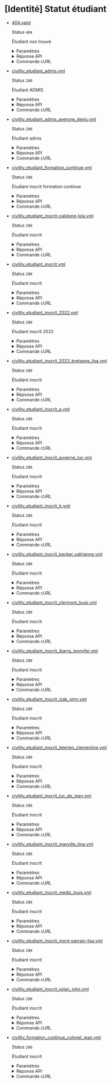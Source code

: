 # [Identité] Statut étudiant
* [404.yaml](404.yaml)

  Status `404`

  Étudiant non trouvé

  <details><summary>Paramètres</summary>
  <p>

  ```json
  {
    "ine": "1234567404G"
  }
  ```

  </p>
  </details>

  <details><summary>Réponse API</summary>
  <p>

  ```json
  {
    "errors": [
      {
        "code": "25003",
        "title": "Entité non trouvée",
        "detail": "Aucun étudiant n'a pu être trouvé avec les critères de recherche fournis.",
        "source": null,
        "meta": {
          "provider": "MESRI"
        }
      }
    ]
  }
  ```

  </p>
  </details>

  <details><summary>Commande cURL</summary>
  <p>

  ```bash
  curl -H "Authorization: Bearer $token" \
    -G -d 'recipient=13002526500013' -d 'ine=1234567404G' \
    --url "https://staging.particulier.api.gouv.fr/v3/mesri/statut_etudiant/identite"
  ```

  </p>
  </details>
* [civility_etudiant_admis.yml](civility_etudiant_admis.yml)

  Status `200`

  Étudiant ADMIS

  <details><summary>Paramètres</summary>
  <p>

  ```json
  {
    "nomNaissance": "MELINARD",
    "prenoms": [
      "PATRICK"
    ],
    "anneeDateNaissance": 1990,
    "moisDateNaissance": 1,
    "jourDateNaissance": 1,
    "sexeEtatCivil": "M",
    "codeCogInseeCommuneNaissance": "78000"
  }
  ```

  </p>
  </details>

  <details><summary>Réponse API</summary>
  <p>

  ```json
  {
    "data": {
      "identite": {
        "nom_naissance": "MELINARD",
        "prenom": "PATRICK",
        "date_naissance": "1990-01-01"
      },
      "admissions": [
        {
          "date_debut": "2023-07-01",
          "date_fin": "2024-08-31",
          "est_inscrit": false,
          "regime_formation": {
            "libelle": "formation initiale",
            "code": "RF1"
          },
          "code_cog_insee_commune": "75009",
          "etablissement_etudes": {
            "uai": "0331023W",
            "nom": "Université Paris Saclay"
          }
        }
      ]
    },
    "links": {},
    "meta": {}
  }
  ```

  </p>
  </details>

  <details><summary>Commande cURL</summary>
  <p>

  ```bash
  curl -H "Authorization: Bearer $token" \
    -G -d 'recipient=13002526500013' -d 'nomNaissance=MELINARD' -d 'prenoms[]=PATRICK' -d 'anneeDateNaissance=1990' -d 'moisDateNaissance=1' -d 'jourDateNaissance=1' -d 'sexeEtatCivil=M' -d 'codeCogInseeCommuneNaissance=78000' \
    --url "https://staging.particulier.api.gouv.fr/v3/mesri/statut_etudiant/identite"
  ```

  </p>
  </details>
* [civility_etudiant_admis_averone_denis.yml](civility_etudiant_admis_averone_denis.yml)

  Status `200`

  Étudiant admis

  <details><summary>Paramètres</summary>
  <p>

  ```json
  {
    "nomNaissance": "Avérone",
    "prenoms": [
      "Denis"
    ],
    "anneeDateNaissance": 2005,
    "moisDateNaissance": 8,
    "jourDateNaissance": 1,
    "sexeEtatCivil": "M",
    "codeCogInseeCommuneNaissance": "78646"
  }
  ```

  </p>
  </details>

  <details><summary>Réponse API</summary>
  <p>

  ```json
  {
    "data": {
      "identite": {
        "nom_naissance": "Avérone",
        "prenom": "Denis",
        "date_naissance": "2005-08-01"
      },
      "admissions": [
        {
          "date_debut": "2024-09-01",
          "date_fin": "2025-07-31",
          "est_inscrit": false,
          "regime_formation": {
            "libelle": "formation initiale",
            "code": "RF1"
          },
          "code_cog_insee_commune": "93430",
          "etablissement_etudes": {
            "uai": "0331023W",
            "nom": "Université Sorbonne Paris Nord"
          }
        }
      ]
    },
    "links": {},
    "meta": {}
  }
  ```

  </p>
  </details>

  <details><summary>Commande cURL</summary>
  <p>

  ```bash
  curl -H "Authorization: Bearer $token" \
    -G -d 'recipient=13002526500013' -d 'nomNaissance=Av%C3%A9rone' -d 'prenoms[]=Denis' -d 'anneeDateNaissance=2005' -d 'moisDateNaissance=8' -d 'jourDateNaissance=1' -d 'sexeEtatCivil=M' -d 'codeCogInseeCommuneNaissance=78646' \
    --url "https://staging.particulier.api.gouv.fr/v3/mesri/statut_etudiant/identite"
  ```

  </p>
  </details>
* [civility_etudiant_formation_continue.yml](civility_etudiant_formation_continue.yml)

  Status `200`

  Étudiant inscrit formation continue

  <details><summary>Paramètres</summary>
  <p>

  ```json
  {
    "nomNaissance": "SOULI",
    "prenoms": [
      "Walid"
    ],
    "anneeDateNaissance": 1998,
    "moisDateNaissance": 1,
    "jourDateNaissance": 1,
    "sexeEtatCivil": "M",
    "codeCogInseeCommuneNaissance": "78000"
  }
  ```

  </p>
  </details>

  <details><summary>Réponse API</summary>
  <p>

  ```json
  {
    "data": {
      "identite": {
        "nom_naissance": "SOULI",
        "prenom": "Walid",
        "date_naissance": "1998-01-01"
      },
      "admissions": [
        {
          "date_debut": "2023-07-01",
          "date_fin": "2024-08-31",
          "est_inscrit": true,
          "regime_formation": {
            "libelle": "formation continue",
            "code": "RF5"
          },
          "code_cog_insee_commune": "75009",
          "etablissement_etudes": {
            "uai": "0331023W",
            "nom": "Université Paris Saclay"
          }
        }
      ]
    },
    "links": {},
    "meta": {}
  }
  ```

  </p>
  </details>

  <details><summary>Commande cURL</summary>
  <p>

  ```bash
  curl -H "Authorization: Bearer $token" \
    -G -d 'recipient=13002526500013' -d 'nomNaissance=SOULI' -d 'prenoms[]=Walid' -d 'anneeDateNaissance=1998' -d 'moisDateNaissance=1' -d 'jourDateNaissance=1' -d 'sexeEtatCivil=M' -d 'codeCogInseeCommuneNaissance=78000' \
    --url "https://staging.particulier.api.gouv.fr/v3/mesri/statut_etudiant/identite"
  ```

  </p>
  </details>
* [civility_etudiant_inscrit-calidone-lola.yml](civility_etudiant_inscrit-calidone-lola.yml)

  Status `200`

  Étudiant inscrit

  <details><summary>Paramètres</summary>
  <p>

  ```json
  {
    "nomNaissance": "CALIDONE",
    "prenoms": [
      "Lola"
    ],
    "anneeDateNaissance": 2005,
    "moisDateNaissance": 1,
    "jourDateNaissance": 1,
    "sexeEtatCivil": "F",
    "codeCogInseeCommuneNaissance": "75109"
  }
  ```

  </p>
  </details>

  <details><summary>Réponse API</summary>
  <p>

  ```json
  {
    "data": {
      "identite": {
        "nom_naissance": "CALIDONE",
        "prenom": "Lola",
        "date_naissance": "2005-01-01"
      },
      "admissions": [
        {
          "date_debut": "2024-09-01",
          "date_fin": "2025-07-31",
          "est_inscrit": true,
          "regime_formation": {
            "libelle": "formation initiale",
            "code": "RF1"
          },
          "code_cog_insee_commune": "92000",
          "etablissement_etudes": {
            "uai": "0334523W",
            "nom": "Université Paris Nanterre"
          }
        }
      ]
    },
    "links": {},
    "meta": {}
  }
  ```

  </p>
  </details>

  <details><summary>Commande cURL</summary>
  <p>

  ```bash
  curl -H "Authorization: Bearer $token" \
    -G -d 'recipient=13002526500013' -d 'nomNaissance=CALIDONE' -d 'prenoms[]=Lola' -d 'anneeDateNaissance=2005' -d 'moisDateNaissance=1' -d 'jourDateNaissance=1' -d 'sexeEtatCivil=F' -d 'codeCogInseeCommuneNaissance=75109' \
    --url "https://staging.particulier.api.gouv.fr/v3/mesri/statut_etudiant/identite"
  ```

  </p>
  </details>
* [civility_etudiant_inscrit.yml](civility_etudiant_inscrit.yml)

  Status `200`

  Étudiant inscrit

  <details><summary>Paramètres</summary>
  <p>

  ```json
  {
    "nomNaissance": "MARTIN",
    "prenoms": [
      "Jacques"
    ],
    "anneeDateNaissance": 2004,
    "moisDateNaissance": 1,
    "jourDateNaissance": 1,
    "sexeEtatCivil": "M",
    "codeCogInseeCommuneNaissance": "75102"
  }
  ```

  </p>
  </details>

  <details><summary>Réponse API</summary>
  <p>

  ```json
  {
    "data": {
      "identite": {
        "nom_naissance": "Martin",
        "prenom": "Jacques",
        "date_naissance": "2004-01-01"
      },
      "admissions": [
        {
          "date_debut": "2024-10-01",
          "date_fin": "2025-08-31",
          "est_inscrit": true,
          "regime_formation": {
            "libelle": "formation initiale",
            "code": "RF1"
          },
          "code_cog_insee_commune": "92000",
          "etablissement_etudes": {
            "uai": "0330023W",
            "nom": "Université Paris Nanterre"
          }
        }
      ]
    },
    "links": {},
    "meta": {}
  }
  ```

  </p>
  </details>

  <details><summary>Commande cURL</summary>
  <p>

  ```bash
  curl -H "Authorization: Bearer $token" \
    -G -d 'recipient=13002526500013' -d 'nomNaissance=MARTIN' -d 'prenoms[]=Jacques' -d 'anneeDateNaissance=2004' -d 'moisDateNaissance=1' -d 'jourDateNaissance=1' -d 'sexeEtatCivil=M' -d 'codeCogInseeCommuneNaissance=75102' \
    --url "https://staging.particulier.api.gouv.fr/v3/mesri/statut_etudiant/identite"
  ```

  </p>
  </details>
* [civility_etudiant_inscrit_2022.yml](civility_etudiant_inscrit_2022.yml)

  Status `200`

  Étudiant inscrit 2022

  <details><summary>Paramètres</summary>
  <p>

  ```json
  {
    "nomNaissance": "SOULI",
    "prenoms": [
      "Asma"
    ],
    "anneeDateNaissance": 2002,
    "moisDateNaissance": 1,
    "jourDateNaissance": 1,
    "sexeEtatCivil": "M",
    "codeCogInseeCommuneNaissance": "75002"
  }
  ```

  </p>
  </details>

  <details><summary>Réponse API</summary>
  <p>

  ```json
  {
    "data": {
      "identite": {
        "nom_naissance": "SOULI",
        "prenom": "Asma",
        "date_naissance": "2002-01-01"
      },
      "admissions": [
        {
          "date_debut": "2022-07-01",
          "date_fin": "2023-08-31",
          "est_inscrit": true,
          "regime_formation": {
            "libelle": "formation initiale",
            "code": "RF1"
          },
          "code_cog_insee_commune": "75009",
          "etablissement_etudes": {
            "uai": "0331023W",
            "nom": "Université Paris Saclay"
          }
        }
      ]
    },
    "links": {},
    "meta": {}
  }
  ```

  </p>
  </details>

  <details><summary>Commande cURL</summary>
  <p>

  ```bash
  curl -H "Authorization: Bearer $token" \
    -G -d 'recipient=13002526500013' -d 'nomNaissance=SOULI' -d 'prenoms[]=Asma' -d 'anneeDateNaissance=2002' -d 'moisDateNaissance=1' -d 'jourDateNaissance=1' -d 'sexeEtatCivil=M' -d 'codeCogInseeCommuneNaissance=75002' \
    --url "https://staging.particulier.api.gouv.fr/v3/mesri/statut_etudiant/identite"
  ```

  </p>
  </details>
* [civility_etudiant_inscrit_2023_bretagne_lisa.yml](civility_etudiant_inscrit_2023_bretagne_lisa.yml)

  Status `200`

  Étudiant inscrit

  <details><summary>Paramètres</summary>
  <p>

  ```json
  {
    "nomNaissance": "BRETAGNE",
    "prenoms": [
      "Lisa"
    ],
    "anneeDateNaissance": 2005,
    "moisDateNaissance": 6,
    "jourDateNaissance": 1,
    "sexeEtatCivil": "F",
    "codeCogInseeCommuneNaissance": "93008"
  }
  ```

  </p>
  </details>

  <details><summary>Réponse API</summary>
  <p>

  ```json
  {
    "data": {
      "identite": {
        "nom_naissance": "BRETAGNE",
        "prenom": "Lisa",
        "date_naissance": "2005-06-01"
      },
      "admissions": [
        {
          "date_debut": "2023-09-01",
          "date_fin": "2024-07-31",
          "est_inscrit": true,
          "regime_formation": {
            "libelle": "formation initiale",
            "code": "RF1"
          },
          "code_cog_insee_commune": "93430",
          "etablissement_etudes": {
            "uai": "0331023W",
            "nom": " Université Sorbonne Paris Nord"
          }
        }
      ]
    },
    "links": {},
    "meta": {}
  }
  ```

  </p>
  </details>

  <details><summary>Commande cURL</summary>
  <p>

  ```bash
  curl -H "Authorization: Bearer $token" \
    -G -d 'recipient=13002526500013' -d 'nomNaissance=BRETAGNE' -d 'prenoms[]=Lisa' -d 'anneeDateNaissance=2005' -d 'moisDateNaissance=6' -d 'jourDateNaissance=1' -d 'sexeEtatCivil=F' -d 'codeCogInseeCommuneNaissance=93008' \
    --url "https://staging.particulier.api.gouv.fr/v3/mesri/statut_etudiant/identite"
  ```

  </p>
  </details>
* [civility_etudiant_inscrit_a.yml](civility_etudiant_inscrit_a.yml)

  Status `200`

  Étudiant inscrit

  <details><summary>Paramètres</summary>
  <p>

  ```json
  {
    "nomNaissance": "JUIN",
    "prenoms": [
      "Romuald"
    ],
    "anneeDateNaissance": 2005,
    "moisDateNaissance": 6,
    "jourDateNaissance": 15,
    "sexeEtatCivil": "M",
    "codeCogInseeCommuneNaissance": "75115"
  }
  ```

  </p>
  </details>

  <details><summary>Réponse API</summary>
  <p>

  ```json
  {
    "data": {
      "identite": {
        "nom_naissance": "Juin",
        "prenom": "Romuald",
        "date_naissance": "2005-06-15"
      },
      "admissions": [
        {
          "date_debut": "2024-09-01",
          "date_fin": "2025-08-31",
          "est_inscrit": true,
          "regime_formation": {
            "libelle": "formation initiale",
            "code": "RF1"
          },
          "code_cog_insee_commune": "92000",
          "etablissement_etudes": {
            "uai": "0330023W",
            "nom": "Université Paris Nanterre"
          }
        }
      ]
    },
    "links": {},
    "meta": {}
  }
  ```

  </p>
  </details>

  <details><summary>Commande cURL</summary>
  <p>

  ```bash
  curl -H "Authorization: Bearer $token" \
    -G -d 'recipient=13002526500013' -d 'nomNaissance=JUIN' -d 'prenoms[]=Romuald' -d 'anneeDateNaissance=2005' -d 'moisDateNaissance=6' -d 'jourDateNaissance=15' -d 'sexeEtatCivil=M' -d 'codeCogInseeCommuneNaissance=75115' \
    --url "https://staging.particulier.api.gouv.fr/v3/mesri/statut_etudiant/identite"
  ```

  </p>
  </details>
* [civility_etudiant_inscrit_auverne_luc.yml](civility_etudiant_inscrit_auverne_luc.yml)

  Status `200`

  Étudiant inscrit

  <details><summary>Paramètres</summary>
  <p>

  ```json
  {
    "nomNaissance": "AUVERNE",
    "prenoms": [
      "Luc"
    ],
    "anneeDateNaissance": 2006,
    "moisDateNaissance": 2,
    "jourDateNaissance": 1,
    "sexeEtatCivil": "M",
    "codeCogInseeCommuneNaissance": "95018"
  }
  ```

  </p>
  </details>

  <details><summary>Réponse API</summary>
  <p>

  ```json
  {
    "data": {
      "identite": {
        "nom_naissance": "AUVERNE",
        "prenom": "Luc",
        "date_naissance": "2006-02-01"
      },
      "admissions": [
        {
          "date_debut": "2025-01-01",
          "date_fin": "2025-08-31",
          "est_inscrit": true,
          "regime_formation": {
            "libelle": "formation initiale",
            "code": "RF1"
          },
          "code_cog_insee_commune": "78000",
          "etablissement_etudes": {
            "uai": "0331034W",
            "nom": " Université de Versailles"
          }
        }
      ]
    },
    "links": {},
    "meta": {}
  }
  ```

  </p>
  </details>

  <details><summary>Commande cURL</summary>
  <p>

  ```bash
  curl -H "Authorization: Bearer $token" \
    -G -d 'recipient=13002526500013' -d 'nomNaissance=AUVERNE' -d 'prenoms[]=Luc' -d 'anneeDateNaissance=2006' -d 'moisDateNaissance=2' -d 'jourDateNaissance=1' -d 'sexeEtatCivil=M' -d 'codeCogInseeCommuneNaissance=95018' \
    --url "https://staging.particulier.api.gouv.fr/v3/mesri/statut_etudiant/identite"
  ```

  </p>
  </details>
* [civility_etudiant_inscrit_b.yml](civility_etudiant_inscrit_b.yml)

  Status `200`

  Étudiant inscrit

  <details><summary>Paramètres</summary>
  <p>

  ```json
  {
    "nomNaissance": "JUIN",
    "prenoms": [
      "Esmeralda"
    ],
    "anneeDateNaissance": 2000,
    "moisDateNaissance": 12,
    "jourDateNaissance": 24,
    "sexeEtatCivil": "F",
    "codeCogInseeCommuneNaissance": "75113"
  }
  ```

  </p>
  </details>

  <details><summary>Réponse API</summary>
  <p>

  ```json
  {
    "data": {
      "identite": {
        "nom_naissance": "Juin",
        "prenom": "Esmeralda",
        "date_naissance": "2000-12-24"
      },
      "admissions": [
        {
          "date_debut": "2024-10-01",
          "date_fin": "2025-08-31",
          "est_inscrit": true,
          "regime_formation": {
            "libelle": "formation initiale",
            "code": "RF1"
          },
          "code_cog_insee_commune": "92000",
          "etablissement_etudes": {
            "uai": "0330023W",
            "nom": "Université Paris Nanterre"
          }
        }
      ]
    },
    "links": {},
    "meta": {}
  }
  ```

  </p>
  </details>

  <details><summary>Commande cURL</summary>
  <p>

  ```bash
  curl -H "Authorization: Bearer $token" \
    -G -d 'recipient=13002526500013' -d 'nomNaissance=JUIN' -d 'prenoms[]=Esmeralda' -d 'anneeDateNaissance=2000' -d 'moisDateNaissance=12' -d 'jourDateNaissance=24' -d 'sexeEtatCivil=F' -d 'codeCogInseeCommuneNaissance=75113' \
    --url "https://staging.particulier.api.gouv.fr/v3/mesri/statut_etudiant/identite"
  ```

  </p>
  </details>
* [civility_etudiant_inscrit_becker_valirianne.yml](civility_etudiant_inscrit_becker_valirianne.yml)

  Status `200`

  Étudiant inscrit

  <details><summary>Paramètres</summary>
  <p>

  ```json
  {
    "nomNaissance": "BECKER",
    "prenoms": [
      "VALIRIANNE"
    ],
    "anneeDateNaissance": 2000,
    "moisDateNaissance": 1,
    "jourDateNaissance": 1,
    "sexeEtatCivil": "F",
    "codeCogInseeCommuneNaissance": "75109"
  }
  ```

  </p>
  </details>

  <details><summary>Réponse API</summary>
  <p>

  ```json
  {
    "data": {
      "identite": {
        "nom_naissance": "BECKER",
        "prenom": "VALIRIANNE",
        "date_naissance": "2000-01-01"
      },
      "admissions": [
        {
          "date_debut": "2024-01-01",
          "date_fin": "2025-11-30",
          "est_inscrit": true,
          "regime_formation": {
            "libelle": "formation initiale",
            "code": "RF1"
          },
          "code_cog_insee_commune": "75006",
          "etablissement_etudes": {
            "uai": "0292973W",
            "nom": "Université Paris Cité"
          }
        }
      ]
    },
    "links": {},
    "meta": {}
  }
  ```

  </p>
  </details>

  <details><summary>Commande cURL</summary>
  <p>

  ```bash
  curl -H "Authorization: Bearer $token" \
    -G -d 'recipient=13002526500013' -d 'nomNaissance=BECKER' -d 'prenoms[]=VALIRIANNE' -d 'anneeDateNaissance=2000' -d 'moisDateNaissance=1' -d 'jourDateNaissance=1' -d 'sexeEtatCivil=F' -d 'codeCogInseeCommuneNaissance=75109' \
    --url "https://staging.particulier.api.gouv.fr/v3/mesri/statut_etudiant/identite"
  ```

  </p>
  </details>
* [civility_etudiant_inscrit_clermont_louis.yml](civility_etudiant_inscrit_clermont_louis.yml)

  Status `200`

  Étudiant inscrit

  <details><summary>Paramètres</summary>
  <p>

  ```json
  {
    "nomNaissance": "CLERMONT",
    "prenoms": [
      "Louis"
    ],
    "anneeDateNaissance": 2000,
    "moisDateNaissance": 1,
    "jourDateNaissance": 1,
    "sexeEtatCivil": "M",
    "codeCogInseeCommuneNaissance": "78646"
  }
  ```

  </p>
  </details>

  <details><summary>Réponse API</summary>
  <p>

  ```json
  {
    "data": {
      "identite": {
        "nom_naissance": "CLERMONT",
        "prenom": "Louis",
        "date_naissance": "2000-01-01"
      },
      "admissions": [
        {
          "date_debut": "2024-10-01",
          "date_fin": "2025-09-30",
          "est_inscrit": true,
          "regime_formation": {
            "libelle": "formation initiale",
            "code": "RF1"
          },
          "code_cog_insee_commune": "78100",
          "etablissement_etudes": {
            "uai": "0309023W",
            "nom": " Sciences Po"
          }
        }
      ]
    },
    "links": {},
    "meta": {}
  }
  ```

  </p>
  </details>

  <details><summary>Commande cURL</summary>
  <p>

  ```bash
  curl -H "Authorization: Bearer $token" \
    -G -d 'recipient=13002526500013' -d 'nomNaissance=CLERMONT' -d 'prenoms[]=Louis' -d 'anneeDateNaissance=2000' -d 'moisDateNaissance=1' -d 'jourDateNaissance=1' -d 'sexeEtatCivil=M' -d 'codeCogInseeCommuneNaissance=78646' \
    --url "https://staging.particulier.api.gouv.fr/v3/mesri/statut_etudiant/identite"
  ```

  </p>
  </details>
* [civility_etudiant_inscrit_ibarra_jennyfer.yml](civility_etudiant_inscrit_ibarra_jennyfer.yml)

  Status `200`

  Étudiant inscrit

  <details><summary>Paramètres</summary>
  <p>

  ```json
  {
    "nomNaissance": "IBARRA",
    "prenoms": [
      "JENNYFER"
    ],
    "anneeDateNaissance": 2004,
    "moisDateNaissance": 1,
    "jourDateNaissance": 1,
    "sexeEtatCivil": "F",
    "codeCogInseeCommuneNaissance": "75109"
  }
  ```

  </p>
  </details>

  <details><summary>Réponse API</summary>
  <p>

  ```json
  {
    "data": {
      "identite": {
        "nom_naissance": "IBARRA",
        "prenom": "JENNYFER",
        "date_naissance": "2000-01-01"
      },
      "admissions": [
        {
          "date_debut": "2025-01-01",
          "date_fin": "2025-12-31",
          "est_inscrit": true,
          "regime_formation": {
            "libelle": "formation initiale",
            "code": "RF1"
          },
          "code_cog_insee_commune": "75009",
          "etablissement_etudes": {
            "uai": "0361113W",
            "nom": "ESCG"
          }
        }
      ]
    },
    "links": {},
    "meta": {}
  }
  ```

  </p>
  </details>

  <details><summary>Commande cURL</summary>
  <p>

  ```bash
  curl -H "Authorization: Bearer $token" \
    -G -d 'recipient=13002526500013' -d 'nomNaissance=IBARRA' -d 'prenoms[]=JENNYFER' -d 'anneeDateNaissance=2004' -d 'moisDateNaissance=1' -d 'jourDateNaissance=1' -d 'sexeEtatCivil=F' -d 'codeCogInseeCommuneNaissance=75109' \
    --url "https://staging.particulier.api.gouv.fr/v3/mesri/statut_etudiant/identite"
  ```

  </p>
  </details>
* [civility_etudiant_inscrit_izak_john.yml](civility_etudiant_inscrit_izak_john.yml)

  Status `200`

  Étudiant inscrit

  <details><summary>Paramètres</summary>
  <p>

  ```json
  {
    "nomNaissance": "IZAK",
    "prenoms": [
      "John"
    ],
    "anneeDateNaissance": 2000,
    "moisDateNaissance": 1,
    "jourDateNaissance": 1,
    "sexeEtatCivil": "M",
    "codeCogInseeCommuneNaissance": "75109"
  }
  ```

  </p>
  </details>

  <details><summary>Réponse API</summary>
  <p>

  ```json
  {
    "data": {
      "identite": {
        "nom_naissance": "IZAK",
        "prenom": "John",
        "date_naissance": "2000-01-01"
      },
      "admissions": [
        {
          "date_debut": "2024-09-01",
          "date_fin": "2025-07-31",
          "est_inscrit": true,
          "regime_formation": {
            "libelle": "formation initiale",
            "code": "RF1"
          },
          "code_cog_insee_commune": "75009",
          "etablissement_etudes": {
            "uai": "0331313W",
            "nom": "ESCG"
          }
        }
      ]
    },
    "links": {},
    "meta": {}
  }
  ```

  </p>
  </details>

  <details><summary>Commande cURL</summary>
  <p>

  ```bash
  curl -H "Authorization: Bearer $token" \
    -G -d 'recipient=13002526500013' -d 'nomNaissance=IZAK' -d 'prenoms[]=John' -d 'anneeDateNaissance=2000' -d 'moisDateNaissance=1' -d 'jourDateNaissance=1' -d 'sexeEtatCivil=M' -d 'codeCogInseeCommuneNaissance=75109' \
    --url "https://staging.particulier.api.gouv.fr/v3/mesri/statut_etudiant/identite"
  ```

  </p>
  </details>
* [civility_etudiant_inscrit_leterien_clementine.yml](civility_etudiant_inscrit_leterien_clementine.yml)

  Status `200`

  Étudiant inscrit

  <details><summary>Paramètres</summary>
  <p>

  ```json
  {
    "nomNaissance": "LETERIEN",
    "prenoms": [
      "Clémentine"
    ],
    "anneeDateNaissance": 2000,
    "moisDateNaissance": 1,
    "jourDateNaissance": 1,
    "sexeEtatCivil": "F",
    "codeCogInseeCommuneNaissance": "99404"
  }
  ```

  </p>
  </details>

  <details><summary>Réponse API</summary>
  <p>

  ```json
  {
    "data": {
      "identite": {
        "nom_naissance": "LETERIEN",
        "prenom": "Clémentine",
        "date_naissance": "2000-01-01"
      },
      "admissions": [
        {
          "date_debut": "2024-01-01",
          "date_fin": "2025-11-30",
          "est_inscrit": true,
          "regime_formation": {
            "libelle": "formation initiale",
            "code": "RF1"
          },
          "code_cog_insee_commune": "75006",
          "etablissement_etudes": {
            "uai": "0292973W",
            "nom": "Université Paris Cité"
          }
        }
      ]
    },
    "links": {},
    "meta": {}
  }
  ```

  </p>
  </details>

  <details><summary>Commande cURL</summary>
  <p>

  ```bash
  curl -H "Authorization: Bearer $token" \
    -G -d 'recipient=13002526500013' -d 'nomNaissance=LETERIEN' -d 'prenoms[]=Cl%C3%A9mentine' -d 'anneeDateNaissance=2000' -d 'moisDateNaissance=1' -d 'jourDateNaissance=1' -d 'sexeEtatCivil=F' -d 'codeCogInseeCommuneNaissance=99404' \
    --url "https://staging.particulier.api.gouv.fr/v3/mesri/statut_etudiant/identite"
  ```

  </p>
  </details>
* [civility_etudiant_inscrit_luc_de_jean.yml](civility_etudiant_inscrit_luc_de_jean.yml)

  Status `200`

  Étudiant inscrit

  <details><summary>Paramètres</summary>
  <p>

  ```json
  {
    "nomNaissance": "DE JEAN",
    "prenoms": [
      "LUC"
    ],
    "anneeDateNaissance": 2000,
    "moisDateNaissance": 1,
    "jourDateNaissance": 1,
    "sexeEtatCivil": "M",
    "codeCogInseeCommuneNaissance": "99352"
  }
  ```

  </p>
  </details>

  <details><summary>Réponse API</summary>
  <p>

  ```json
  {
    "data": {
      "identite": {
        "nom_naissance": "DE JEAN",
        "prenom": "LUC",
        "date_naissance": "2000-01-01"
      },
      "admissions": [
        {
          "date_debut": "2024-01-01",
          "date_fin": "2025-11-30",
          "est_inscrit": true,
          "regime_formation": {
            "libelle": "formation initiale",
            "code": "RF1"
          },
          "code_cog_insee_commune": "75006",
          "etablissement_etudes": {
            "uai": "0292973W",
            "nom": "Université Paris Cité"
          }
        }
      ]
    },
    "links": {},
    "meta": {}
  }
  ```

  </p>
  </details>

  <details><summary>Commande cURL</summary>
  <p>

  ```bash
  curl -H "Authorization: Bearer $token" \
    -G -d 'recipient=13002526500013' -d 'nomNaissance=DE+JEAN' -d 'prenoms[]=LUC' -d 'anneeDateNaissance=2000' -d 'moisDateNaissance=1' -d 'jourDateNaissance=1' -d 'sexeEtatCivil=M' -d 'codeCogInseeCommuneNaissance=99352' \
    --url "https://staging.particulier.api.gouv.fr/v3/mesri/statut_etudiant/identite"
  ```

  </p>
  </details>
* [civility_etudiant_inscrit_mayville_tina.yml](civility_etudiant_inscrit_mayville_tina.yml)

  Status `200`

  Étudiant inscrit

  <details><summary>Paramètres</summary>
  <p>

  ```json
  {
    "nomNaissance": "MAYVILLE",
    "prenoms": [
      "TINA"
    ],
    "anneeDateNaissance": 2000,
    "moisDateNaissance": 1,
    "jourDateNaissance": 1,
    "sexeEtatCivil": "F",
    "codeCogInseeCommuneNaissance": "75109"
  }
  ```

  </p>
  </details>

  <details><summary>Réponse API</summary>
  <p>

  ```json
  {
    "data": {
      "identite": {
        "nom_naissance": "MAYVILLE",
        "prenom": "Tina",
        "date_naissance": "2000-01-01"
      },
      "admissions": [
        {
          "date_debut": "2024-09-01",
          "date_fin": "2025-07-31",
          "est_inscrit": true,
          "regime_formation": {
            "libelle": "formation initiale",
            "code": "RF1"
          },
          "code_cog_insee_commune": "75009",
          "etablissement_etudes": {
            "uai": "0366313W",
            "nom": "ESCG"
          }
        }
      ]
    },
    "links": {},
    "meta": {}
  }
  ```

  </p>
  </details>

  <details><summary>Commande cURL</summary>
  <p>

  ```bash
  curl -H "Authorization: Bearer $token" \
    -G -d 'recipient=13002526500013' -d 'nomNaissance=MAYVILLE' -d 'prenoms[]=TINA' -d 'anneeDateNaissance=2000' -d 'moisDateNaissance=1' -d 'jourDateNaissance=1' -d 'sexeEtatCivil=F' -d 'codeCogInseeCommuneNaissance=75109' \
    --url "https://staging.particulier.api.gouv.fr/v3/mesri/statut_etudiant/identite"
  ```

  </p>
  </details>
* [civility_etudiant_inscrit_mediz_louis.yml](civility_etudiant_inscrit_mediz_louis.yml)

  Status `200`

  Étudiant inscrit

  <details><summary>Paramètres</summary>
  <p>

  ```json
  {
    "nomNaissance": "MEDIZ",
    "prenoms": [
      "Louis"
    ],
    "anneeDateNaissance": 2000,
    "moisDateNaissance": 1,
    "jourDateNaissance": 1,
    "sexeEtatCivil": "M",
    "codeCogInseeCommuneNaissance": "75109"
  }
  ```

  </p>
  </details>

  <details><summary>Réponse API</summary>
  <p>

  ```json
  {
    "data": {
      "identite": {
        "nom_naissance": "MEDIZ",
        "prenom": "Louis",
        "date_naissance": "2000-01-01"
      },
      "admissions": [
        {
          "date_debut": "2024-09-01",
          "date_fin": "2025-07-31",
          "est_inscrit": true,
          "regime_formation": {
            "libelle": "formation initiale",
            "code": "RF1"
          },
          "code_cog_insee_commune": "75006",
          "etablissement_etudes": {
            "uai": "0292613W",
            "nom": "Université Paris Cité"
          }
        }
      ]
    },
    "links": {},
    "meta": {}
  }
  ```

  </p>
  </details>

  <details><summary>Commande cURL</summary>
  <p>

  ```bash
  curl -H "Authorization: Bearer $token" \
    -G -d 'recipient=13002526500013' -d 'nomNaissance=MEDIZ' -d 'prenoms[]=Louis' -d 'anneeDateNaissance=2000' -d 'moisDateNaissance=1' -d 'jourDateNaissance=1' -d 'sexeEtatCivil=M' -d 'codeCogInseeCommuneNaissance=75109' \
    --url "https://staging.particulier.api.gouv.fr/v3/mesri/statut_etudiant/identite"
  ```

  </p>
  </details>
* [civility_etudiant_inscrit_mont-parrain-lisa.yml](civility_etudiant_inscrit_mont-parrain-lisa.yml)

  Status `200`

  Etudiant inscrit

  <details><summary>Paramètres</summary>
  <p>

  ```json
  {
    "nomNaissance": "MONT-PARRAIN",
    "prenoms": [
      "Lisa"
    ],
    "anneeDateNaissance": 2000,
    "moisDateNaissance": 1,
    "jourDateNaissance": 1,
    "sexeEtatCivil": "F",
    "codeCogInseeCommuneNaissance": "99109"
  }
  ```

  </p>
  </details>

  <details><summary>Réponse API</summary>
  <p>

  ```json
  {
    "data": {
      "identite": {
        "nom_naissance": "MONT-PARRAIN",
        "prenom": "Lisa",
        "date_naissance": "2000-01-01"
      },
      "admissions": [
        {
          "date_debut": "2024-01-01",
          "date_fin": "2025-11-30",
          "est_inscrit": true,
          "regime_formation": {
            "libelle": "formation initiale",
            "code": "RF1"
          },
          "code_cog_insee_commune": "75006",
          "etablissement_etudes": {
            "uai": "0292973W",
            "nom": "Université Paris Cité"
          }
        }
      ]
    },
    "links": {},
    "meta": {}
  }
  ```

  </p>
  </details>

  <details><summary>Commande cURL</summary>
  <p>

  ```bash
  curl -H "Authorization: Bearer $token" \
    -G -d 'recipient=13002526500013' -d 'nomNaissance=MONT-PARRAIN' -d 'prenoms[]=Lisa' -d 'anneeDateNaissance=2000' -d 'moisDateNaissance=1' -d 'jourDateNaissance=1' -d 'sexeEtatCivil=F' -d 'codeCogInseeCommuneNaissance=99109' \
    --url "https://staging.particulier.api.gouv.fr/v3/mesri/statut_etudiant/identite"
  ```

  </p>
  </details>
* [civility_etudiant_inscrit_yolan_john.yml](civility_etudiant_inscrit_yolan_john.yml)

  Status `200`

  Étudiant inscrit

  <details><summary>Paramètres</summary>
  <p>

  ```json
  {
    "nomNaissance": "YOLAN",
    "prenoms": [
      "JOHN"
    ],
    "anneeDateNaissance": 2007,
    "moisDateNaissance": 1,
    "jourDateNaissance": 1,
    "sexeEtatCivil": "F",
    "codeCogInseeCommuneNaissance": "75109"
  }
  ```

  </p>
  </details>

  <details><summary>Réponse API</summary>
  <p>

  ```json
  {
    "data": {
      "identite": {
        "nom_naissance": "YOLAN",
        "prenom": "JOHN",
        "date_naissance": "2007-01-01"
      },
      "admissions": [
        {
          "date_debut": "2024-10-01",
          "date_fin": "2025-09-30",
          "est_inscrit": true,
          "regime_formation": {
            "libelle": "formation initiale",
            "code": "RF1"
          },
          "code_cog_insee_commune": "75009",
          "etablissement_etudes": {
            "uai": "0320613W",
            "nom": "ESCG"
          }
        }
      ]
    },
    "links": {},
    "meta": {}
  }
  ```

  </p>
  </details>

  <details><summary>Commande cURL</summary>
  <p>

  ```bash
  curl -H "Authorization: Bearer $token" \
    -G -d 'recipient=13002526500013' -d 'nomNaissance=YOLAN' -d 'prenoms[]=JOHN' -d 'anneeDateNaissance=2007' -d 'moisDateNaissance=1' -d 'jourDateNaissance=1' -d 'sexeEtatCivil=F' -d 'codeCogInseeCommuneNaissance=75109' \
    --url "https://staging.particulier.api.gouv.fr/v3/mesri/statut_etudiant/identite"
  ```

  </p>
  </details>
* [civility_formation_continue_colonel_jean.yml](civility_formation_continue_colonel_jean.yml)

  Status `200`

  Étudiant inscrit

  <details><summary>Paramètres</summary>
  <p>

  ```json
  {
    "nomNaissance": "COLONEL",
    "prenoms": [
      "Jean"
    ],
    "anneeDateNaissance": 2005,
    "moisDateNaissance": 8,
    "jourDateNaissance": 1,
    "sexeEtatCivil": "M",
    "codeCogInseeCommuneNaissance": "78646"
  }
  ```

  </p>
  </details>

  <details><summary>Réponse API</summary>
  <p>

  ```json
  {
    "data": {
      "identite": {
        "nom_naissance": "COLONEL",
        "prenom": "Jean",
        "date_naissance": "2005-08-01"
      },
      "admissions": [
        {
          "date_debut": "2024-09-01",
          "date_fin": "2025-07-31",
          "est_inscrit": true,
          "regime_formation": {
            "libelle": "formation continue",
            "code": "RF5"
          },
          "code_cog_insee_commune": "93430",
          "etablissement_etudes": {
            "uai": "0331023W",
            "nom": " Université Sorbonne Paris Nord"
          }
        }
      ]
    },
    "links": {},
    "meta": {}
  }
  ```

  </p>
  </details>

  <details><summary>Commande cURL</summary>
  <p>

  ```bash
  curl -H "Authorization: Bearer $token" \
    -G -d 'recipient=13002526500013' -d 'nomNaissance=COLONEL' -d 'prenoms[]=Jean' -d 'anneeDateNaissance=2005' -d 'moisDateNaissance=8' -d 'jourDateNaissance=1' -d 'sexeEtatCivil=M' -d 'codeCogInseeCommuneNaissance=78646' \
    --url "https://staging.particulier.api.gouv.fr/v3/mesri/statut_etudiant/identite"
  ```

  </p>
  </details>
